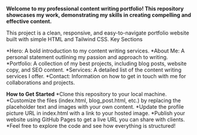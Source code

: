 **Welcome to my professional content writing portfolio! This repository showcases my work, demonstrating my skills in creating compelling and effective content.**

This project is a clean, responsive, and easy-to-navigate portfolio website built with simple HTML and Tailwind CSS.
Key Sections

*Hero: A bold introduction to my content writing services.
*About Me: A personal statement outlining my passion and approach to writing.
*Portfolio: A collection of my best projects, including blog posts, website copy, and SEO content.
*Services: A detailed list of the content writing services I offer.
*Contact: Information on how to get in touch with me for collaborations and projects.

**How to Get Started**
*Clone this repository to your local machine.
*Customize the files (index.html, blog_post.html, etc.) by replacing the placeholder text and images with your own content.
*Update the profile picture URL in index.html with a link to your hosted image.
*Publish your website using GitHub Pages to get a live URL you can share with clients.
*Feel free to explore the code and see how everything is structured!